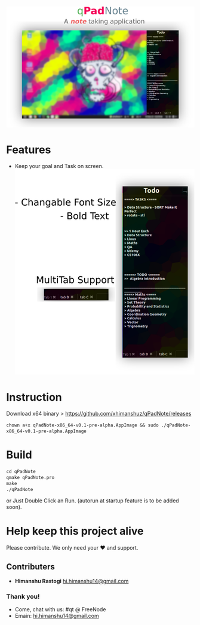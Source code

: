![alt text](https://github.com/xhimanshuz/qPadNote/blob/master/Data/header.png)

# Features
- Keep your goal and Task on screen.
![alt text](https://github.com/xhimanshuz/qPadNote/blob/master/Data/qPadNoteDetail.png)
# Instruction
Download x64 binary > https://github.com/xhimanshuz/qPadNote/releases
```shell
chown a+x qPadNote-x86_64-v0.1-pre-alpha.AppImage && sudo ./qPadNote-x86_64-v0.1-pre-alpha.AppImage
```
# Build
```
cd qPadNote
qmake qPadNote.pro
make
./qPadNote
```

or Just Double Click an Run. (autorun at startup feature is to be added soon).
# Help keep this project alive
Please contribute. We only need your ♥ and support.

## Contributers
- __Himanshu Rastogi__ <hi.himanshu14@gmail.com>

### Thank you!
- Come, chat with us: #qt @ FreeNode
- Emain: hi.himanshu14@gmail.com
